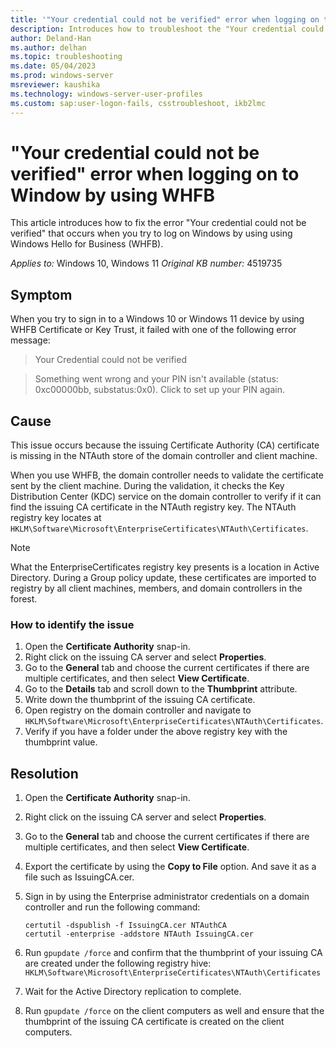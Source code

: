 ```yaml
---
title: '"Your credential could not be verified" error when logging on to Windows by using WHFB'
description: Introduces how to troubleshoot the "Your credential could not be verified" error that occurs when you try to log on to Windows 10 or Windows 11.
author: Deland-Han
ms.author: delhan
ms.topic: troubleshooting
ms.date: 05/04/2023
ms.prod: windows-server
msreviewer: kaushika
ms.technology: windows-server-user-profiles
ms.custom: sap:user-logon-fails, csstroubleshoot, ikb2lmc
---
```

# "Your credential could not be verified" error when logging on to Window by using WHFB

This article introduces how to fix the error "Your credential could not be verified" that occurs when you try to log on Windows by using using Windows Hello for Business (WHFB).

_Applies to:_ Windows 10, Windows 11
_Original KB number:_ 4519735

## Symptom

When you try to sign in to a Windows 10 or Windows 11 device by using WHFB Certificate or Key Trust, it failed with one of the following error message:

> Your Credential could not be verified

> Something went wrong and your PIN isn't available (status: 0xc00000bb, substatus:0x0). Click to set up your PIN again.

## Cause

This issue occurs because the issuing Certificate Authority \(CA\) certificate is missing in the NTAuth store of the domain controller and client machine.

When you use WHFB, the domain controller needs to validate the certificate sent by the client machine. During the validation, it checks the Key Distribution Center \(KDC\) service on the domain controller to verify if it can find the issuing CA certificate in the NTAuth registry key. The NTAuth registry key locates at `HKLM\Software\Microsoft\EnterpriseCertificates\NTAuth\Certificates`.

> [!NOTE]
> What the EnterpriseCertificates registry key presents is a location in Active Directory. During a Group policy update, these certificates are imported to registry by all client machines, members, and domain controllers in the forest.

### How to identify the issue

1. Open the **Certificate Authority** snap-in.
2. Right click on the issuing CA server and select **Properties**.
3. Go to the **General** tab and choose the current certificates if there are multiple certificates, and then select **View Certificate**.
4. Go to the **Details** tab and scroll down to the **Thumbprint** attribute.
5. Write down the thumbprint of the issuing CA certificate.
6. Open registry on the domain controller and navigate to `HKLM\Software\Microsoft\EnterpriseCertificates\NTAuth\Certificates`.
7. Verify if you have a folder under the above registry key with the thumbprint value.

## Resolution

1. Open the **Certificate Authority** snap-in.
2. Right click on the issuing CA server and select **Properties**.
3. Go to the **General** tab and choose the current certificates if there are multiple certificates, and then select **View Certificate**.
4. Export the certificate by using the **Copy to File** option. And save it as a file such as IssuingCA.cer.
5. Sign in by using the Enterprise administrator credentials on a domain controller and run the following command:

   ```console
   certutil -dspublish -f IssuingCA.cer NTAuthCA
   certutil -enterprise -addstore NTAuth IssuingCA.cer
   ```

6. Run `gpupdate /force` and confirm that the thumbprint of your issuing CA are created under the following registry hive:  
   `HKLM\Software\Microsoft\EnterpriseCertificates\NTAuth\Certificates`
7. Wait for the Active Directory replication to complete.
8. Run `gpupdate /force` on the client computers as well and ensure that the thumbprint of the issuing CA certificate is created on the client computers.
